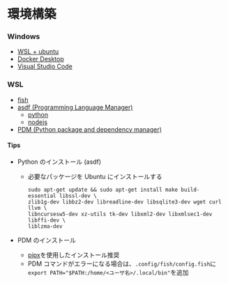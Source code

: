 # 環境構築

### Windows

- [WSL + ubuntu](https://learn.microsoft.com/ja-jp/windows/wsl/install)
- [Docker Desktop](https://www.docker.com/products/docker-desktop/)
- [Visual Studio Code](https://azure.microsoft.com/ja-jp/products/visual-studio-code)

### WSL

- [fish](https://fishshell.com/)
- [asdf (Programming Language Manager)](https://asdf-vm.com/)
  - [python](https://github.com/asdf-community/asdf-python)
  - [nodejs](https://github.com/asdf-vm/asdf-nodejs)
- [PDM (Python package and dependency manager)](https://pdm.fming.dev/latest/)

#### Tips

- Python のインストール (asdf)

  - 必要なパッケージを Ubuntu にインストールする

    ```
    sudo apt-get update && sudo apt-get install make build-essential libssl-dev \
    zlib1g-dev libbz2-dev libreadline-dev libsqlite3-dev wget curl llvm \
    libncursesw5-dev xz-utils tk-dev libxml2-dev libxmlsec1-dev libffi-dev \
    liblzma-dev
    ```

- PDM のインストール
  - [pipx](https://pypa.github.io/pipx/)を使用したインストール推奨
  - PDM コマンドがエラーになる場合は、`.config/fish/config.fish`に  
    `export PATH="$PATH:/home/<ユーザ名>/.local/bin"`を追加
